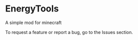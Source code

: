 # EnergyTools
A simple mod for minecraft

To request a feature or report a bug, go to the Issues section.
